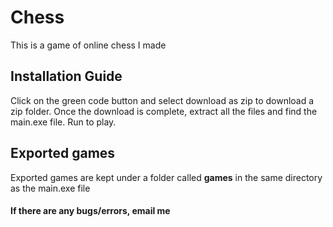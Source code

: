 # Chess
This is a game of online chess I made

## Installation Guide
Click on the green code button and select download as zip to download a zip folder.
Once the download is complete, extract all the files and find the main.exe file. Run to play.

## Exported games
Exported games are kept under a folder called **games** in the same directory as the main.exe file

#### If there are any bugs/errors, email me
